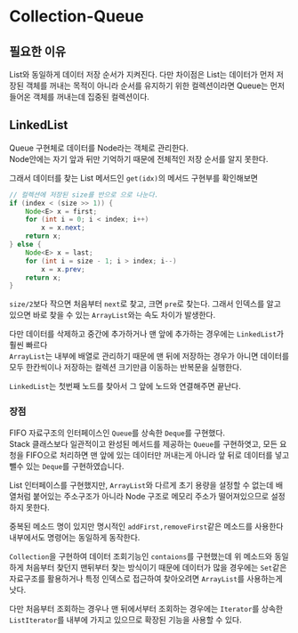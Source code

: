 # Collection-Queue
  
## 필요한 이유  
List와 동일하게 데이터 저장 순서가 지켜진다. 
다만 차이점은 List는 데이터가 먼저 저장된 객체를 꺼내는 목적이 아니라 순서를 유지하기 위한 컬렉션이라면 
Queue는 먼저 들어온 객체를 꺼내는데 집중된 컬렉션이다.  
  
## LinkedList  
Queue 구현체로 데이터를 Node라는 객체로 관리한다.  
Node안에는 자기 앞과 뒤만 기억하기 때문에 전체적인 저장 순서를 알지 못한다.  
  
그래서 데이터를 찾는 List 메서드인 `get(idx)`의 메서드 구현부를 확인해보면 
```Java
// 컬렉션에 저장된 size를 반으로 으로 나눈다.
if (index < (size >> 1)) {
    Node<E> x = first;
    for (int i = 0; i < index; i++)
        x = x.next;
    return x;
} else {
    Node<E> x = last;
    for (int i = size - 1; i > index; i--)
        x = x.prev;
    return x;
}
```  
`size/2`보다 작으면 처음부터 `next`로 찾고, 크면 `pre`로 찾는다. 
그래서 인덱스를 알고 있으면 바로 찾을 수 있는 `ArrayList`와는 속도 차이가 발생한다.  
  
다만 데이터를 삭제하고 중간에 추가하거나 맨 앞에 추가하는 경우에는 `LinkedList`가 훨씬 빠르다  
`ArrayList`는 내부에 배열로 관리하기 때문에 맨 뒤에 저장하는 경우가 아니면 데이터를 모두 한칸씩이나 저장하는 컬렉션 크기만큼 이동하는 반복문을 실행한다.  
  
`LinkedList`는 첫번째 노드를 찾아서 그 앞에 노드와 연결해주면 끝난다.  
  
### 장점  
FIFO 자료구조의 인터페이스인 `Queue`를 상속한 `Deque`를 구현했다.  
Stack 클래스보다 일관적이고 완성된 메서드를 제공하는 `Queue`를 구현하엿고, 
모든 요청을 FIFO으로 처리하면 맨 앞에 있는 데이터만 꺼내는게 아니라 앞 뒤로 데이터를 넣고 뺄수 있는 `Deque`를 구현하였습니다.  
  
List 인터페이스를 구현했지만, `ArrayList`와 다르게 초기 용량을 설정할 수 없는데 
배열처럼 붙어있는 주소구조가 아니라 Node 구조로 메모리 주소가 떨어져있으므로 설정하지 못한다.  
  
중복된 메소드 명이 있지만 명시적인 `addFirst,removeFirst`같은 메소드를 사용한다 내부에서도 명령어는 동일하게 동작한다.  
  
`Collection`을 구현하여 데이터 조회기능인 `contaions`를 구현했는데 위 메소드와 동일하게 
처음부터 찾던지 맨뒤부터 찾는 방식이기 때문에 데이터가 많을 경우에는 `Set`같은 자료구조를 활용하거나 
특정 인덱스로 접근하여 찾아오려면 `ArrayList`를 사용하는게 낫다.  
  
다만 처음부터 조회하는 경우나 맨 뒤에서부터 조회하는 경우에는 `Iterator`를 상속한 `ListIterator`를 내부에 가지고 있으므로 
확장된 기능을 사용할 수 있다.